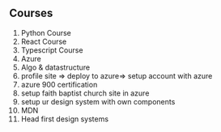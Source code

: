 ## Courses

1. Python Course
2. React Course
3. Typescript Course
4. Azure
5. Algo & datastructure
6. profile site => deploy to azure=> setup account with azure
7. azure 900 certification
8. setup faith baptist church site in azure
9. setup ur design system with own components
10. MDN
11. Head first design systems
